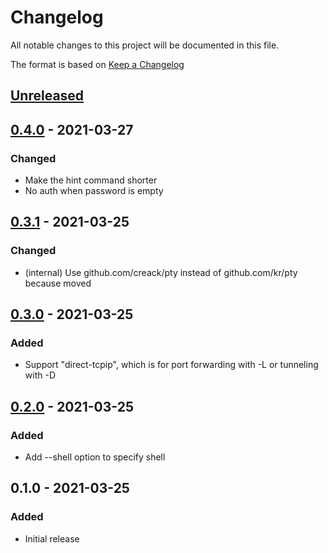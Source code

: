# Changelog
All notable changes to this project will be documented in this file.

The format is based on [Keep a Changelog](http://keepachangelog.com/en/1.0.0/)

## [Unreleased]

## [0.4.0] - 2021-03-27
### Changed
* Make the hint command shorter
* No auth when password is empty

## [0.3.1] - 2021-03-25
### Changed
* (internal) Use github.com/creack/pty instead of github.com/kr/pty because moved

## [0.3.0] - 2021-03-25
### Added
* Support "direct-tcpip", which is for port forwarding with -L or tunneling with -D

## [0.2.0] - 2021-03-25
### Added
* Add --shell option to specify shell

## 0.1.0 - 2021-03-25
### Added
* Initial release

[Unreleased]: https://github.com/nwtgck/go-piping-sshd/compare/v0.4.0...HEAD
[0.4.0]: https://github.com/nwtgck/go-piping-sshd/compare/v0.3.1...0.4.0
[0.3.1]: https://github.com/nwtgck/go-piping-sshd/compare/v0.3.0...0.3.1
[0.3.0]: https://github.com/nwtgck/go-piping-sshd/compare/v0.2.0...0.3.0
[0.2.0]: https://github.com/nwtgck/go-piping-sshd/compare/v0.1.0...0.2.0
